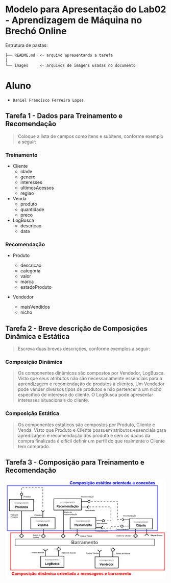 # Modelo para Apresentação do Lab02 - Aprendizagem de Máquina no Brechó Online

Estrutura de pastas:

~~~
├── README.md  <- arquivo apresentando a tarefa
│
└── images     <- arquivos de imagens usadas no documento
~~~

# Aluno
* `Daniel Francisco Ferreira Lopes`

## Tarefa 1 - Dados para Treinamento e Recomendação

> Coloque a lista de campos como itens e subitens, conforme exemplo a seguir:
>
### Treinamento
* Cliente
  * idade
  * genero
  * interesses
  * ultimosAcessos
  * regiao
* Venda
  * produto
  * quantidade
  * preco
* LogBusca
  * descricao
  * data

### Recomendação
* Produto
  * descricao
  * categoria
  * valor
  * marca
  * estadoProduto

* Vendedor
  * maisVendidos
  * nicho

## Tarefa 2 - Breve descrição de Composições Dinâmica e Estática

> Escreva duas breves descrições, conforme exemplos a seguir:
>
### Composição Dinâmica
> Os componentes dinâmicos são compostos por Vendedor, LogBusca. Visto que seus atributos não são necessariamente essenciais para a aprendizagem e recomendação de produtos à clientes. Um Vendedor pode vender diversos tipos de produtos e não pertencer a um nicho especifico de interesse do cliente. O LogBusca pode apresentar interesses situacionais do cliente.
### Composição Estática
> Os componentes estáticos são compostos por Produto, Cliente e Venda. Visto que Produto e Cliente possuem atributos essenciais para apredizagem e recomendação dos produto e sem os dados da compra finalizada é dificil definir um perfil do que realmente o Cliente tem comprado.

## Tarefa 3 - Composição para Treinamento e Recomendação

>
![Diagrama Eventos](images/exercicio3.png)
